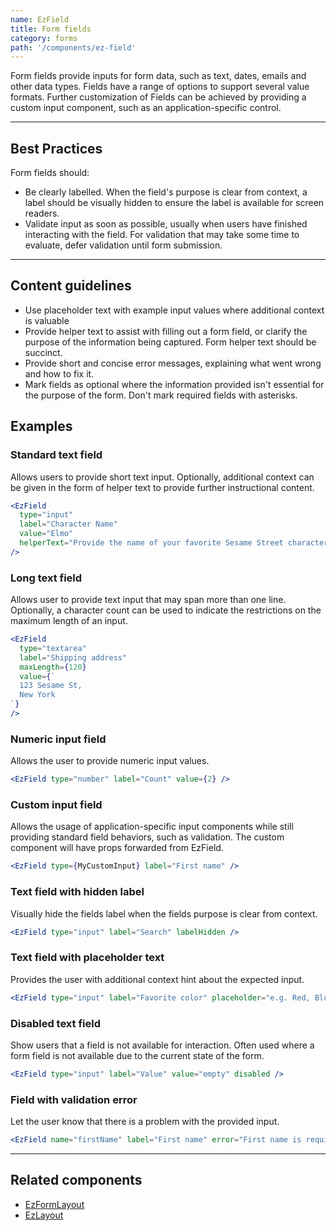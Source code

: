 ```yaml
---
name: EzField
title: Form fields
category: forms
path: '/components/ez-field'
---
```


Form fields provide inputs for form data, such as text, dates, emails and other data types. Fields have a range of options to support several value formats. Further customization of Fields can be achieved by providing a custom input component, such as an application-specific control.

---

## Best Practices

Form fields should:

- Be clearly labelled. When the field's purpose is clear from context, a label should be visually hidden to ensure the label is available for screen readers.
- Validate input as soon as possible, usually when users have finished interacting with the field. For validation that may take some time to evaluate, defer validation until form submission.

---

## Content guidelines

- Use placeholder text with example input values where additional context is valuable
- Provide helper text to assist with filling out a form field, or clarify the purpose of the information being captured. Form helper text should be succinct.
- Provide short and concise error messages, explaining what went wrong and how to fix it.
- Mark fields as optional where the information provided isn't essential for the purpose of the form. Don't mark required fields with asterisks.

## Examples

### Standard text field

Allows users to provide short text input. Optionally, additional context can be given in the form of helper text to provide further instructional content.

```jsx
<EzField
  type="input"
  label="Character Name"
  value="Elmo"
  helperText="Provide the name of your favorite Sesame Street character."
/>
```

### Long text field

Allows user to provide text input that may span more than one line. Optionally, a character count can be used to indicate the restrictions on the maximum length of an input.

```jsx
<EzField
  type="textarea"
  label="Shipping address"
  maxLength={120}
  value={`
  123 Sesame St,
  New York
`}
/>
```

### Numeric input field

Allows the user to provide numeric input values.

```jsx
<EzField type="number" label="Count" value={2} />
```

### Custom input field

Allows the usage of application-specific input components while still providing standard field behaviors, such as validation. The custom component will have props forwarded from EzField.

```jsx
<EzField type={MyCustomInput} label="First name" />
```

### Text field with hidden label

Visually hide the fields label when the fields purpose is clear from context.

```jsx
<EzField type="input" label="Search" labelHidden />
```

### Text field with placeholder text

Provides the user with additional context hint about the expected input.

```jsx
<EzField type="input" label="Favorite color" placeholder="e.g. Red, Blue etc" />
```

### Disabled text field

Show users that a field is not available for interaction. Often used where a form field is not available due to the current state of the form.

```jsx
<EzField type="input" label="Value" value="empty" disabled />
```

### Field with validation error

Let the user know that there is a problem with the provided input.

```jsx
<EzField name="firstName" label="First name" error="First name is required" />
```

---

## Related components

- [EzFormLayout](/components/ez-form-layout)
- [EzLayout](/components/ez-layout)
